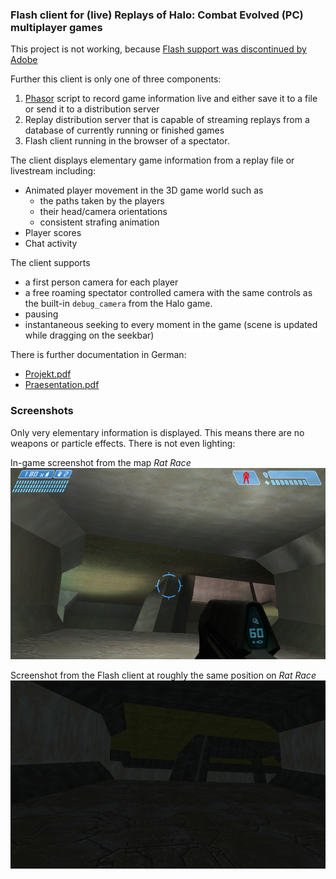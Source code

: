 ### Flash client for (live) Replays of Halo: Combat Evolved (PC) multiplayer games

This project is not working, because [Flash support was discontinued by Adobe](https://www.adobe.com/products/flashplayer/end-of-life.html)

Further this client is only one of three components:
1. [Phasor](https://haloapps.wordpress.com/) script to record game information live and either save it to a file or send it to a distribution server
2. Replay distribution server that is capable of streaming replays from a database of currently running or finished games
3. Flash client running in the browser of a spectator.
 

The client displays elementary game information from a replay file or livestream including:
 - Animated player movement in the 3D game world such as
   - the paths taken by the players
   - their head/camera orientations
   - consistent strafing animation
 - Player scores
 - Chat activity

The client supports 
 - a first person camera for each player 
 - a free roaming spectator controlled camera with the same controls as the built-in `debug_camera` from the Halo game.
 - pausing
 - instantaneous seeking to every moment in the game (scene is updated while dragging on the seekbar)

There is further documentation in German:
 - [Projekt.pdf](Projekt.pdf)
 - [Praesentation.pdf](Praesentation.pdf)
 
### Screenshots

Only very elementary information is displayed. This means there are no weapons or particle effects. There is not even lighting:

In-game screenshot from the map _Rat Race_
![](screenshots/player.png)

Screenshot from the Flash client at roughly the same position on _Rat Race_
![](screenshots/spectator.png)
